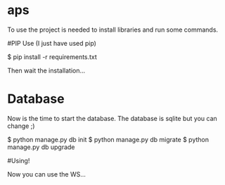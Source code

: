 # aps

To use the project is needed to install libraries and run some commands.

#PIP Use (I just have used pip)

$ pip install -r requirements.txt

Then wait the installation...

# Database
Now is the time to start the database. The database is sqlite but you can change ;)

$ python manage.py db init
$ python manage.py db migrate
$ python manage.py db upgrade

#Using!

Now you can use the WS...

